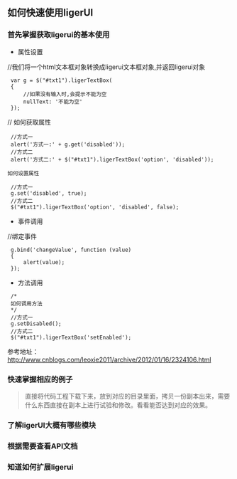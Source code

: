 ## 如何快速使用ligerUI
### 首先掌握获取ligerui的基本使用
   * 属性设置
   
   //我们将一个html文本框对象转换成ligerui文本框对象,并返回ligerui对象
   ```
    var g = $("#txt1").ligerTextBox(
    {
        //如果没有输入时,会提示不能为空
        nullText: '不能为空'
    });
   ```
   // 如何获取属性

   ```
    //方式一
    alert('方式一:' + g.get('disabled'));
    //方式二
    alert('方式二:' + $("#txt1").ligerTextBox('option', 'disabled'));
   ```
    如何设置属性
   ```
    //方式一
    g.set('disabled', true);
    //方式二 
    $("#txt1").ligerTextBox('option', 'disabled', false);

   ```
   * 事件调用
   
   //绑定事件
   ```
    g.bind('changeValue', function (value)
    {
        alert(value);
    });
   ```
   * 方法调用
   ```
    /*
    如何调用方法
    */
    //方式一
    g.setDisabled();
    //方式二 
    $("#txt1").ligerTextBox('setEnabled');
   ```

   参考地址：http://www.cnblogs.com/leoxie2011/archive/2012/01/16/2324106.html

### 快速掌握相应的例子
> 直接将代码工程下载下来，放到对应的目录里面，拷贝一份副本出来，需要什么东西直接在副本上进行试验和修改。看看能否达到对应的效果。
### 了解ligerUI大概有哪些模块

### 根据需要查看API文档

### 知道如何扩展ligerui

